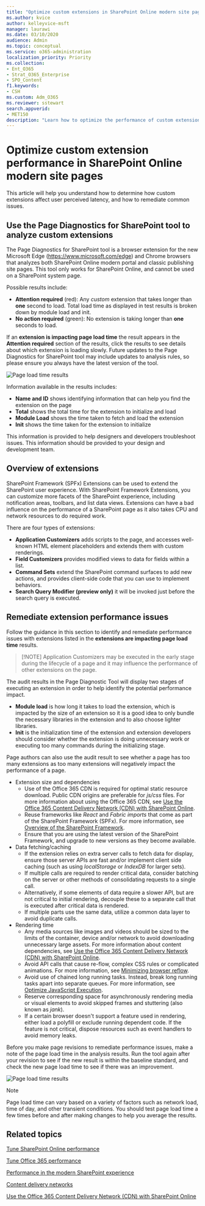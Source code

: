 ```yaml
---
title: "Optimize custom extensions in SharePoint Online modern site pages"
ms.author: kvice
author: kelleyvice-msft
manager: laurawi
ms.date: 03/10/2020
audience: Admin
ms.topic: conceptual
ms.service: o365-administration
localization_priority: Priority
ms.collection: 
- Ent_O365
- Strat_O365_Enterprise
- SPO_Content
f1.keywords:
- CSH
ms.custom: Adm_O365
ms.reviewer: sstewart
search.appverid:
- MET150
description: "Learn how to optimize the performance of custom extensions in SharePoint Online modern site pages."
---
```


# Optimize custom extension performance in SharePoint Online modern site pages

This article will help you understand how to determine how custom extensions affect user perceived latency, and how to remediate common issues.

## Use the Page Diagnostics for SharePoint tool to analyze custom extensions

The Page Diagnostics for SharePoint tool is a browser extension for the new Microsoft Edge (https://www.microsoft.com/edge) and Chrome browsers that analyzes both SharePoint Online modern portal and classic publishing site pages. This tool only works for SharePoint Online, and cannot be used on a SharePoint system page.

Possible results include:

- **Attention required** (red): Any _custom_ extension that takes longer than **one** second to load. Total load time as displayed in test results is broken down by module load and init.
- **No action required** (green): No extension is taking longer than **one** seconds to load.

If an **extension is impacting page load time** the result appears in the **Attention required** section of the results, click the results to see details about which extension is loading slowly. Future updates to the Page Diagnostics for SharePoint tool may include updates to analysis rules, so please ensure you always have the latest version of the tool.

![Page load time results](media/page-diagnostics-for-spo/pagediag-extensions-load-time.png)

Information available in the results includes:

- **Name and ID** shows identifying information that can help you find the extension on the page
- **Total** shows the total time for the extension to initialize and load
- **Module Load** shows the time taken to fetch and load the extension
- **Init** shows the time taken for the extension to initialize

This information is provided to help designers and developers troubleshoot issues. This information should be provided to your design and development team.

## Overview of extensions
SharePoint Framework (SPFx) Extensions can be used to extend the SharePoint user experience. With SharePoint Framework Extensions, you can customize more facets of the SharePoint experience, including notification areas, toolbars, and list data views.
Extensions can have a bad influence on the performance of a SharePoint page as it also takes CPU and network resources to do required work.

There are four types of extensions:
- **Application Customizers** adds scripts to the page, and accesses well-known HTML element placeholders and extends them with custom renderings.
- **Field Customizers** provides modified views to data for fields within a list.
- **Command Sets** extend the SharePoint command surfaces to add new actions, and provides client-side code that you can use to implement behaviors.
- **Search Query Modifier (preview only)** it will be invoked just before the search query is executed.
## Remediate extension performance issues

Follow the guidance in this section to identify and remediate performance issues with extensions listed in the **extensions are impacting page load time** results.

>[!NOTE] Application Customizers may be executed in the early stage during the lifecycle of a page and it may influence the performance of other extensions on the page.

The audit results in the Page Diagnostic Tool will display two stages of executing an extension in order to help identify the potential performance impact.

- **Module load** is how long it takes to load the extension, which is impacted by the size of an extension so it is a good idea to only bundle the necessary libraries in the extension and to also choose lighter libraries.
- **Init** is the initialization time of the extension and extension developers should consider whether the extension is doing unnecessary work or executing too many commands during the initializing stage.

Page authors can also use the audit result to see whether a page has too many extensions as too many extensions will negatively impact the performance of a page.

- Extension size and dependencies
  - Use of the Office 365 CDN is required for optimal static resource download. Public CDN origins are preferable for _js/css_ files. For more information about using the Office 365 CDN, see [Use the Office 365 Content Delivery Network (CDN) with SharePoint Online](use-office-365-cdn-with-spo.md).
  - Reuse frameworks like _React_ and _Fabric imports_ that come as part of the SharePoint Framework (SPFx). For more information, see [Overview of the SharePoint Framework](https://docs.microsoft.com/sharepoint/dev/spfx/sharepoint-framework-overview).
  - Ensure that you are using the latest version of the SharePoint Framework, and upgrade to new versions as they become available.
- Data fetching/caching
  - If the extension relies on extra server calls to fetch data for display, ensure those server APIs are fast and/or implement client side caching (such as using _localStorage_ or _IndexDB_ for larger sets).
  - If multiple calls are required to render critical data, consider batching on the server or other methods of consolidating requests to a single call.
  - Alternatively, if some elements of data require a slower API, but are not critical to initial rendering, decouple these to a separate call that is executed after critical data is rendered.
  - If multiple parts use the same data, utilize a common data layer to avoid duplicate calls.
- Rendering time
  - Any media sources like images and videos should be sized to the limits of the container, device and/or network to avoid downloading unnecessary large assets. For more information about content dependencies, see [Use the Office 365 Content Delivery Network (CDN) with SharePoint Online](use-office-365-cdn-with-spo.md).
  - Avoid API calls that cause re-flow, complex CSS rules or complicated animations. For more information, see [Minimizing browser reflow](https://developers.google.com/speed/docs/insights/browser-reflow).
  - Avoid use of chained long running tasks. Instead, break long running tasks apart into separate queues. For more information, see [Optimize JavaScript Execution](https://developers.google.com/web/fundamentals/performance/rendering/optimize-javascript-execution).
  - Reserve corresponding space for asynchronously rendering media or visual elements to avoid skipped frames and stuttering (also known as _jank_).
  - If a certain browser doesn't support a feature used in rendering, either load a polyfill or exclude running dependent code. If the feature is not critical,
dispose resources such as event handlers to avoid memory leaks.

Before you make page revisions to remediate performance issues, make a note of the page load time in the analysis results. Run the tool again after your revision to see if the new result is within the baseline standard, and check the new page load time to see if there was an improvement.

![Page load time results](media/modern-portal-optimization/pagediag-page-load-time.png)

>[!NOTE]
>Page load time can vary based on a variety of factors such as network load, time of day, and other transient conditions. You should test page load time a few times before and after making changes to help you average the results.

## Related topics

[Tune SharePoint Online performance](tune-sharepoint-online-performance.md)

[Tune Office 365 performance](tune-office-365-performance.md)

[Performance in the modern SharePoint experience](https://docs.microsoft.com/sharepoint/modern-experience-performance)

[Content delivery networks](content-delivery-networks.md)

[Use the Office 365 Content Delivery Network (CDN) with SharePoint Online](use-office-365-cdn-with-spo.md)